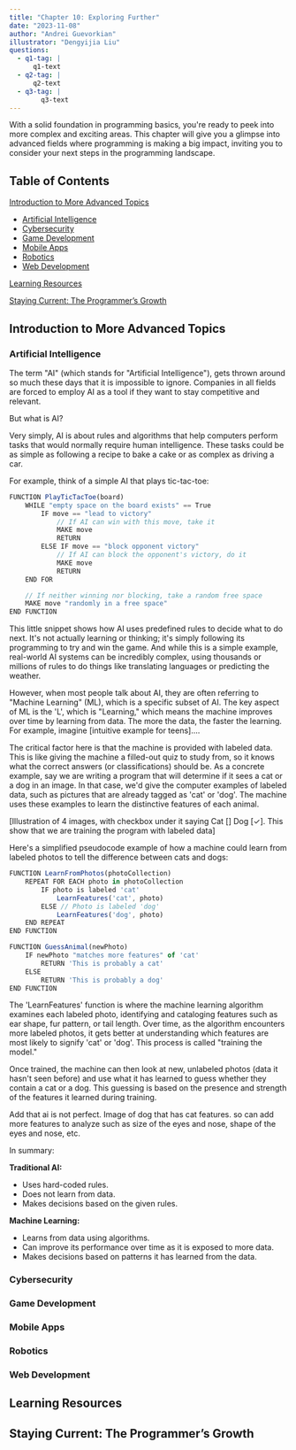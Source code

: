 ```yaml
---
title: "Chapter 10: Exploring Further"
date: "2023-11-08"
author: "Andrei Guevorkian"
illustrator: "Dengyijia Liu"
questions:
  - q1-tag: |
      q1-text
  - q2-tag: |
      q2-text
  - q3-tag: |
        q3-text
---
```


With a solid foundation in programming basics, you're ready to peek into more complex and exciting areas. This chapter will give you a glimpse into advanced fields where programming is making a big impact, inviting you to consider your next steps in the programming landscape.

## Table of Contents

[Introduction to More Advanced Topics](#introduction-to-more-advanced-topics)

- [Artificial Intelligence](#artificial-intelligence)
- [Cybersecurity](#cybersecurity)
- [Game Development](#game-development)
- [Mobile Apps](#mobile-apps)
- [Robotics](#robotics)
- [Web Development](#web-development)

[Learning Resources](#learning-resources)

[Staying Current: The Programmer’s Growth](#staying-current-the-programmers-growth)

## Introduction to More Advanced Topics

### Artificial Intelligence

The term "AI" (which stands for "Artificial Intelligence"), gets thrown around so much these days that it is impossible to ignore. Companies in all fields are forced to employ AI as a tool if they want to stay competitive and relevant.

But what is AI?

Very simply, AI is about rules and algorithms that help computers perform tasks that would normally require human intelligence. These tasks could be as simple as following a recipe to bake a cake or as complex as driving a car.

For example, think of a simple AI that plays tic-tac-toe:

```typescript
FUNCTION PlayTicTacToe(board)
    WHILE "empty space on the board exists" == True
        IF move == "lead to victory"
            // If AI can win with this move, take it
            MAKE move
            RETURN
        ELSE IF move == "block opponent victory"
            // If AI can block the opponent's victory, do it
            MAKE move
            RETURN
    END FOR

    // If neither winning nor blocking, take a random free space
    MAKE move "randomly in a free space"
END FUNCTION

```

This little snippet shows how AI uses predefined rules to decide what to do next. It's not actually learning or thinking; it's simply following its programming to try and win the game. And while this is a simple example, real-world AI systems can be incredibly complex, using thousands or millions of rules to do things like translating languages or predicting the weather.

However, when most people talk about AI, they are often referring to "Machine Learning" (ML), which is a specific subset of AI. The key aspect of ML is the 'L', which is "Learning," which means the machine improves over time by learning from data. The more the data, the faster the learning. For example, imagine [intuitive example for teens]....

The critical factor here is that the machine is provided with labeled data. This is like giving the machine a filled-out quiz to study from, so it knows what the correct answers (or classifications) should be. As a concrete example, say we are writing a program that will determine if it sees a cat or a dog in an image. In that case, we'd give the computer examples of labeled data, such as pictures that are already tagged as 'cat' or 'dog'. The machine uses these examples to learn the distinctive features of each animal.

[Illustration of 4 images, with checkbox under it saying Cat [] Dog [✓]. This show that we are training the program with labeled data]

Here's a simplified pseudocode example of how a machine could learn from labeled photos to tell the difference between cats and dogs:

```typescript
FUNCTION LearnFromPhotos(photoCollection)
    REPEAT FOR EACH photo in photoCollection
        IF photo is labeled 'cat'
            LearnFeatures('cat', photo)
        ELSE // Photo is labeled 'dog'
            LearnFeatures('dog', photo)
    END REPEAT
END FUNCTION

FUNCTION GuessAnimal(newPhoto)
    IF newPhoto "matches more features" of 'cat'
        RETURN 'This is probably a cat'
    ELSE
        RETURN 'This is probably a dog'
END FUNCTION
```

The 'LearnFeatures' function is where the machine learning algorithm examines each labeled photo, identifying and cataloging features such as ear shape, fur pattern, or tail length. Over time, as the algorithm encounters more labeled photos, it gets better at understanding which features are most likely to signify 'cat' or 'dog'. This process is called "training the model."

Once trained, the machine can then look at new, unlabeled photos (data it hasn't seen before) and use what it has learned to guess whether they contain a cat or a dog. This guessing is based on the presence and strength of the features it learned during training.

Add that ai is not perfect. Image of dog that has cat features. so can add more features to analyze such as size of the eyes and nose, shape of the eyes and nose, etc.

In summary:

**Traditional AI:**

- Uses hard-coded rules.
- Does not learn from data.
- Makes decisions based on the given rules.

**Machine Learning:**

- Learns from data using algorithms.
- Can improve its performance over time as it is exposed to more data.
- Makes decisions based on patterns it has learned from the data.

### Cybersecurity

### Game Development

### Mobile Apps

### Robotics

### Web Development

## Learning Resources

## Staying Current: The Programmer’s Growth
